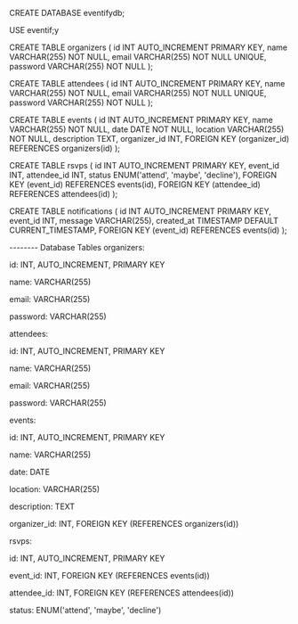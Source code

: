 CREATE DATABASE eventifydb;

USE eventif;y

CREATE TABLE organizers (
    id INT AUTO_INCREMENT PRIMARY KEY,
    name VARCHAR(255) NOT NULL,
    email VARCHAR(255) NOT NULL UNIQUE,
    password VARCHAR(255) NOT NULL
);

CREATE TABLE attendees (
    id INT AUTO_INCREMENT PRIMARY KEY,
    name VARCHAR(255) NOT NULL,
    email VARCHAR(255) NOT NULL UNIQUE,
    password VARCHAR(255) NOT NULL
);

CREATE TABLE events (
    id INT AUTO_INCREMENT PRIMARY KEY,
    name VARCHAR(255) NOT NULL,
    date DATE NOT NULL,
    location VARCHAR(255) NOT NULL,
    description TEXT,
    organizer_id INT,
    FOREIGN KEY (organizer_id) REFERENCES organizers(id)
);

CREATE TABLE rsvps (
    id INT AUTO_INCREMENT PRIMARY KEY,
    event_id INT,
    attendee_id INT,
    status ENUM('attend', 'maybe', 'decline'),
    FOREIGN KEY (event_id) REFERENCES events(id),
    FOREIGN KEY (attendee_id) REFERENCES attendees(id)
);

CREATE TABLE notifications (
    id INT AUTO_INCREMENT PRIMARY KEY,
    event_id INT,
    message VARCHAR(255),
    created_at TIMESTAMP DEFAULT CURRENT_TIMESTAMP,
    FOREIGN KEY (event_id) REFERENCES events(id)
);


--_-_-_-_-_-_-
Database Tables
organizers:

id: INT, AUTO_INCREMENT, PRIMARY KEY

name: VARCHAR(255)

email: VARCHAR(255)

password: VARCHAR(255)

attendees:

id: INT, AUTO_INCREMENT, PRIMARY KEY

name: VARCHAR(255)

email: VARCHAR(255)

password: VARCHAR(255)

events:

id: INT, AUTO_INCREMENT, PRIMARY KEY

name: VARCHAR(255)

date: DATE

location: VARCHAR(255)

description: TEXT

organizer_id: INT, FOREIGN KEY (REFERENCES organizers(id))

rsvps:

id: INT, AUTO_INCREMENT, PRIMARY KEY

event_id: INT, FOREIGN KEY (REFERENCES events(id))

attendee_id: INT, FOREIGN KEY (REFERENCES attendees(id))

status: ENUM('attend', 'maybe', 'decline')